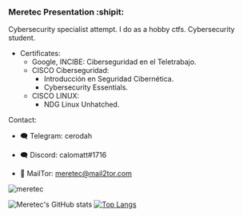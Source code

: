 ### Meretec Presentation :shipit:

Cybersecurity specialist attempt. I do as a hobby ctfs. Cybersecurity student.

*   Certificates:
    *   Google, INCIBE: Ciberseguridad en el Teletrabajo.
    *   CISCO Ciberseguridad: 
        *   Introducción en Seguridad Cibernética.
        *   Cybersecurity Essentials.
    * CISCO LINUX: 
       *   NDG Linux Unhatched.

Contact: 
* :left_speech_bubble: Telegram: cerodah

* :left_speech_bubble: Discord: calomatt#1716

* :envelope_with_arrow: MailTor: meretec@mail2tor.com





![meretec](https://tryhackme-badges.s3.amazonaws.com/meretec.png)

![Meretec's GitHub stats](https://github-readme-stats.vercel.app/api?username=cerodah&show_icons=true&theme=radical)                                                                                                     [![Top Langs](https://github-readme-stats.vercel.app/api/top-langs/?username=cerodah&langs_count=8)](https://github.com/cerodah/github-readme-stats)




  
  
